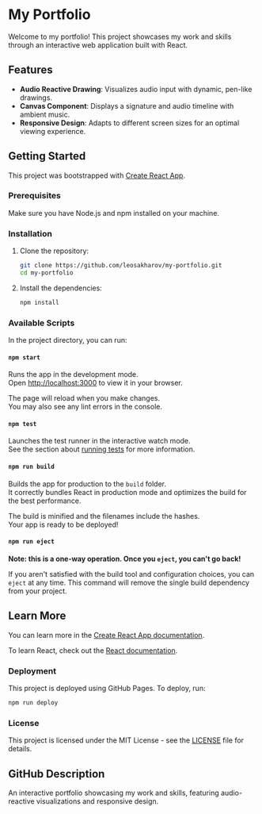 # My Portfolio

Welcome to my portfolio! This project showcases my work and skills through an interactive web application built with React.

## Features

- **Audio Reactive Drawing**: Visualizes audio input with dynamic, pen-like drawings.
- **Canvas Component**: Displays a signature and audio timeline with ambient music.
- **Responsive Design**: Adapts to different screen sizes for an optimal viewing experience.

## Getting Started

This project was bootstrapped with [Create React App](https://github.com/facebook/create-react-app).

### Prerequisites

Make sure you have Node.js and npm installed on your machine.

### Installation

1. Clone the repository:
   ```sh
   git clone https://github.com/leosakharov/my-portfolio.git
   cd my-portfolio
   ```

2. Install the dependencies:
   ```sh
   npm install
   ```

### Available Scripts

In the project directory, you can run:

#### `npm start`

Runs the app in the development mode.\
Open [http://localhost:3000](http://localhost:3000) to view it in your browser.

The page will reload when you make changes.\
You may also see any lint errors in the console.

#### `npm test`

Launches the test runner in the interactive watch mode.\
See the section about [running tests](https://facebook.github.io/create-react-app/docs/running-tests) for more information.

#### `npm run build`

Builds the app for production to the `build` folder.\
It correctly bundles React in production mode and optimizes the build for the best performance.

The build is minified and the filenames include the hashes.\
Your app is ready to be deployed!

#### `npm run eject`

**Note: this is a one-way operation. Once you `eject`, you can't go back!**

If you aren't satisfied with the build tool and configuration choices, you can `eject` at any time. This command will remove the single build dependency from your project.

## Learn More

You can learn more in the [Create React App documentation](https://facebook.github.io/create-react-app/docs/getting-started).

To learn React, check out the [React documentation](https://reactjs.org/).

### Deployment

This project is deployed using GitHub Pages. To deploy, run:
```sh
npm run deploy
```

### License

This project is licensed under the MIT License - see the [LICENSE](LICENSE) file for details.

## GitHub Description

An interactive portfolio showcasing my work and skills, featuring audio-reactive visualizations and responsive design.
